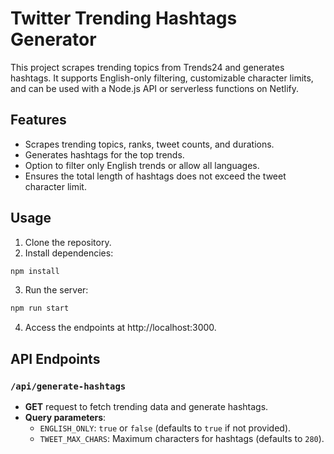 # Twitter Trending Hashtags Generator

This project scrapes trending topics from Trends24 and generates hashtags. It supports English-only filtering, customizable character limits, and can be used with a Node.js API or serverless functions on Netlify.

## Features
- Scrapes trending topics, ranks, tweet counts, and durations.
- Generates hashtags for the top trends.
- Option to filter only English trends or allow all languages.
- Ensures the total length of hashtags does not exceed the tweet character limit.

## Usage

1. Clone the repository.
2. Install dependencies:
```bash
npm install
```
3. Run the server:
```bash
npm run start
```
4. Access the endpoints at http://localhost:3000.

## API Endpoints

### `/api/generate-hashtags`
- **GET** request to fetch trending data and generate hashtags.
- **Query parameters**:
  - `ENGLISH_ONLY`: `true` or `false` (defaults to `true` if not provided).
  - `TWEET_MAX_CHARS`: Maximum characters for hashtags (defaults to `280`).

